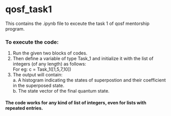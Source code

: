 # qosf_task1

This contains the .ipynb file to exceute the task 1 of qosf mentorship program.
### To execute the code:
1. Run the given two blocks of codes.
2. Then define a variable of type Task_1 and initialize it with the list of integers (of any length) as follows:<br>
    For eg: c = Task_1([1,5,7,10])
3. The output will contain:<br>
    a. A histogram indicating the states of superpostion and their coefficient in the superposed state.<br>
    b. The state vector of the final quantum state.

#### The code works for any kind of list of integers, even for lists with repeated entries.
